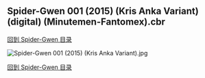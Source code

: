 ## Spider-Gwen 001 (2015) (Kris Anka Variant) (digital) (Minutemen-Fantomex).cbr


[回到 Spider-Gwen 目录](https://github.com/alicewish/markdown/blob/master/series/Spider-Gwen.md)


![Spider-Gwen 001 (2015) (Kris Anka Variant).jpg](https://wx1.sinaimg.cn/large/6a9fdecaly1fr0x67bvghj21kw2ednpe.jpg)

[回到 Spider-Gwen 目录](https://github.com/alicewish/markdown/blob/master/series/Spider-Gwen.md)

